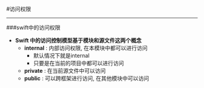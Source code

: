 #访问权限

---

###swift中的访问权限

- **Swift 中的访问控制模型基于模块和源文件这两个概念**
    - **internal** : 内部访问权限, 在本模块中都可以进行访问
        - 默认情况下就是internal
        - 只要是在当前的项目中都可以进行访问
    - **private** : 在当前源文件中可以访问
    - **public** : 可以跨框架进行访问, 在其他模块中可以访问